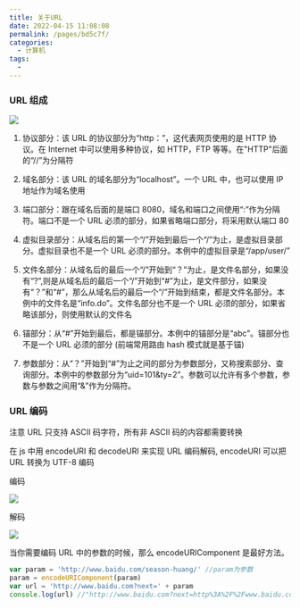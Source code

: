 ```yaml
---
title: 关于URL
date: 2022-04-15 11:08:08
permalink: /pages/bd5c7f/
categories:
  - 计算机
tags:
  -
---
```


### URL 组成

![](https://raw.gitmirror.com/GanChuanYin/picture/main/blog/20220415111027.png)

1. 协议部分：该 URL 的协议部分为“http：”，这代表网页使用的是 HTTP 协议。在 Internet 中可以使用多种协议，如 HTTP，FTP 等等。在"HTTP"后面的“//”为分隔符

2. 域名部分：该 URL 的域名部分为“localhost”。一个 URL 中，也可以使用 IP 地址作为域名使用

3. 端口部分：跟在域名后面的是端口 8080，域名和端口之间使用“:”作为分隔符。端口不是一个 URL 必须的部分，如果省略端口部分，将采用默认端口 80

4. 虚拟目录部分：从域名后的第一个“/”开始到最后一个“/”为止，是虚拟目录部分。虚拟目录也不是一个 URL 必须的部分。本例中的虚拟目录是“/app/user/”

5. 文件名部分：从域名后的最后一个“/”开始到“？”为止，是文件名部分，如果没有“?”,则是从域名后的最后一个“/”开始到“#”为止，是文件部分，如果没有“？”和“#”，那么从域名后的最后一个“/”开始到结束，都是文件名部分。本例中的文件名是“info.do”。文件名部分也不是一个 URL 必须的部分，如果省略该部分，则使用默认的文件名

6. 锚部分：从“#”开始到最后，都是锚部分。本例中的锚部分是“abc”。锚部分也不是一个 URL 必须的部分 (前端常用路由 hash 模式就是基于锚)

7. 参数部分：从“？”开始到“#”为止之间的部分为参数部分，又称搜索部分、查询部分。本例中的参数部分为“uid=101&ty=2”。参数可以允许有多个参数，参数与参数之间用“&”作为分隔符。

### URL 编码

注意 URL 只支持 ASCII 码字符，所有非 ASCII 码的内容都需要转换

在 js 中用 encodeURI 和 decodeURI 来实现 URL 编码解码, encodeURI 可以把 URL 转换为 UTF-8 编码

编码

![](https://raw.gitmirror.com/GanChuanYin/picture/main/blog/20220415112401.png)

解码

![](https://raw.gitmirror.com/GanChuanYin/picture/main/blog/20220415112311.png)

当你需要编码 URL 中的参数的时候，那么 encodeURIComponent 是最好方法。

```js
var param = 'http://www.baidu.com/season-huang/' //param为参数
param = encodeURIComponent(param)
var url = 'http://www.baidu.com?next=' + param
console.log(url) //"http://www.baidu.com?next=http%3A%2F%2Fwww.baidu.com%2Fseason-huang%2F"
```
